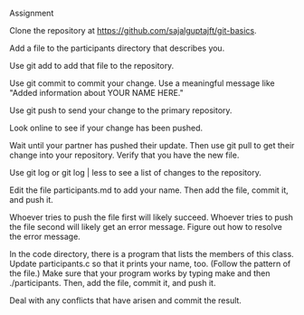 Assignment


Clone the repository at https://github.com/sajalguptajft/git-basics.

Add a file to the participants directory that describes you.

Use git add to add that file to the repository.

Use git commit to commit your change. Use a meaningful message like "Added information about YOUR NAME HERE."

Use git push to send your change to the primary repository.

Look online to see if your change has been pushed.

Wait until your partner has pushed their update. Then use git pull to get their change into your repository. Verify that you have the new file.

Use git log or git log | less to see a list of changes to the repository.

Edit the file participants.md to add your name. Then add the file, commit it, and push it.

Whoever tries to push the file first will likely succeed. Whoever tries to push the file second will likely get an error message. Figure out how to resolve the error message.

In the code directory, there is a program that lists the members of this class. Update participants.c so that it prints your name, too. (Follow the pattern of the file.) Make sure that your program works by typing make and then ./participants. Then, add the file, commit it, and push it.

Deal with any conflicts that have arisen and commit the result.
